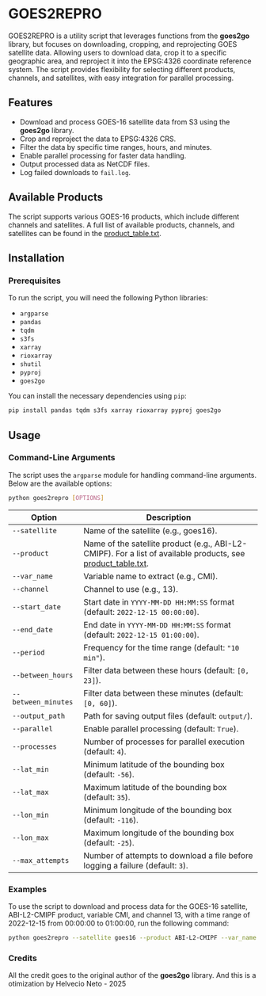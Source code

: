 # GOES2REPRO

GOES2REPRO is a utility script that leverages functions from the **goes2go** library, but focuses on downloading, cropping, and reprojecting GOES satellite data.
Allowing users to download data, crop it to a specific geographic area, and reproject it into the EPSG:4326 coordinate reference system.
The script provides flexibility for selecting different products, channels, and satellites, with easy integration for parallel processing.

## Features

- Download and process GOES-16 satellite data from S3 using the **goes2go** library.
- Crop and reproject the data to EPSG:4326 CRS.
- Filter the data by specific time ranges, hours, and minutes.
- Enable parallel processing for faster data handling.
- Output processed data as NetCDF files.
- Log failed downloads to `fail.log`.

## Available Products

The script supports various GOES-16 products, which include different channels and satellites. A full list of available products, channels, and satellites can be found in the [product_table.txt](https://github.com/blaylockbk/goes2go/blob/main/goes2go/product_table.txt).

## Installation

### Prerequisites

To run the script, you will need the following Python libraries:

- `argparse`
- `pandas`
- `tqdm`
- `s3fs`
- `xarray`
- `rioxarray`
- `shutil`
- `pyproj`
- `goes2go`

You can install the necessary dependencies using `pip`:

```bash
pip install pandas tqdm s3fs xarray rioxarray pyproj goes2go
```

## Usage

### Command-Line Arguments

The script uses the `argparse` module for handling command-line arguments. Below are the available options:

```bash
python goes2repro [OPTIONS]
```

| Option               | Description                                                                 |
|----------------------|-----------------------------------------------------------------------------|
| `--satellite`         | Name of the satellite (e.g., goes16).                                      |
| `--product`           | Name of the satellite product (e.g., ABI-L2-CMIPF). For a list of available products, see [product_table.txt](https://github.com/blaylockbk/goes2go/blob/main/goes2go/product_table.txt). |
| `--var_name`          | Variable name to extract (e.g., CMI).                                       |
| `--channel`           | Channel to use (e.g., 13).                                                   |
| `--start_date`        | Start date in `YYYY-MM-DD HH:MM:SS` format (default: `2022-12-15 00:00:00`).|
| `--end_date`          | End date in `YYYY-MM-DD HH:MM:SS` format (default: `2022-12-15 01:00:00`).  |
| `--period`            | Frequency for the time range (default: `"10 min"`).                         |
| `--between_hours`     | Filter data between these hours (default: `[0, 23]`).                       |
| `--between_minutes`   | Filter data between these minutes (default: `[0, 60]`).                    |
| `--output_path`       | Path for saving output files (default: `output/`).                           |
| `--parallel`          | Enable parallel processing (default: `True`).                               |
| `--processes`         | Number of processes for parallel execution (default: `4`).                  |
| `--lat_min`           | Minimum latitude of the bounding box (default: `-56`).                      |
| `--lat_max`           | Maximum latitude of the bounding box (default: `35`).                       |
| `--lon_min`           | Minimum longitude of the bounding box (default: `-116`).                    |
| `--lon_max`           | Maximum longitude of the bounding box (default: `-25`).                     |
| `--max_attempts`      | Number of attempts to download a file before logging a failure (default: `3`).|

### Examples
To use the script to download and process data for the GOES-16 satellite, ABI-L2-CMIPF product, variable CMI, and channel 13, with a time range of 2022-12-15 from 00:00:00 to 01:00:00, run the following command:


```bash
python goes2repro --satellite goes16 --product ABI-L2-CMIPF --var_name CMI --channel 13 --start_date "2022-12-15 00:00:00" --end_date "2022-12-15 01:00:00"
```

### Credits
All the credit goes to the original author of the **goes2go** library.
And this is a otimization by Helvecio Neto - 2025
